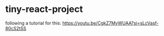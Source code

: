 # tiny-react-project

following a tutorial for this:
https://youtu.be/CgkZ7MvWUAA?si=sLcVasf-80cS2tSS
